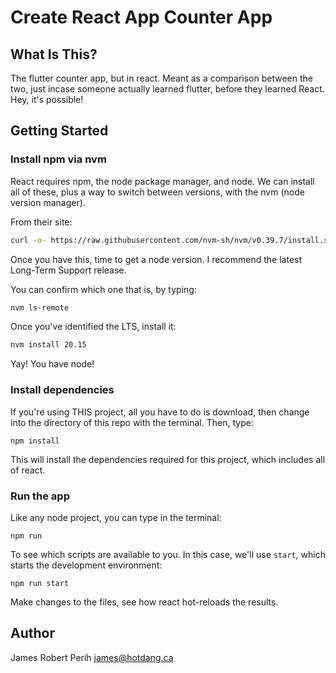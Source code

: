 # Create React App Counter App

## What Is This?

The flutter counter app, but in react. Meant as a comparison between the two, just incase someone actually learned flutter, before they learned React. Hey, it's possible!

## Getting Started

### Install npm via nvm

React requires npm, the node package manager, and node. We can install all of these, plus a way to switch between versions, with the nvm (node version manager).

From their site:

```bash
curl -o- https://raw.githubusercontent.com/nvm-sh/nvm/v0.39.7/install.sh | bashcurl -o- https://raw.githubusercontent.com/nvm-sh/nvm/v0.39.7/install.sh | bash
```

Once you have this, time to get a node version. I recommend the latest Long-Term Support release.

You can confirm which one that is, by typing:

```bash
nvm ls-remote
```

Once you've identified the LTS, install it:

```bash
nvm install 20.15
```

Yay! You have node!

### Install dependencies

If you're using THIS project, all you have to do is download, then change into the directory of this repo with the terminal. Then, type:

```
npm install
```

This will install the dependencies required for this project, which includes all of react.

### Run the app

Like any node project, you can type in the terminal:

```
npm run
```

To see which scripts are available to you. In this case, we'll use `start`, which starts the development environment:
```
npm run start
```

Make changes to the files, see how react hot-reloads the results.

## Author

James Robert Perih <james@hotdang.ca>
